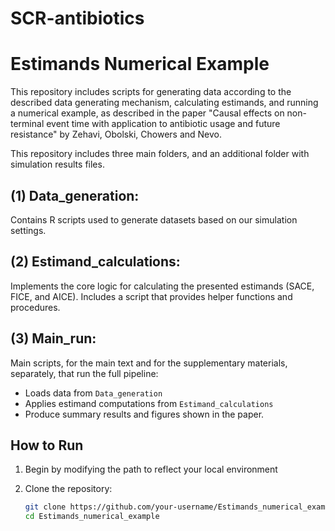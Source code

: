 SCR-antibiotics
================

# Estimands Numerical Example

This repository includes scripts for generating data according to the described data generating mechanism, calculating estimands, and running a numerical example, as described in the paper "Causal effects on non-terminal event time with application to antibiotic usage and future resistance"
by Zehavi, Obolski, Chowers and Nevo.

This repository includes three main folders, and an additional folder with simulation results files.

(1) Data_generation:
-----------------

Contains R scripts used to generate datasets based on our simulation settings.

(2) Estimand_calculations:
----------------------------------

Implements the core logic for calculating the presented estimands (SACE, FICE, and AICE). Includes a script that provides helper functions and procedures.

(3) Main_run:
----------------------------------

Main scripts, for the main text and for the supplementary materials, separately, that run the full pipeline:
- Loads data from `Data_generation`
- Applies estimand computations from `Estimand_calculations`
- Produce summary results and figures shown in the paper.

## How to Run
1. Begin by modifying the path to reflect your local environment

2. Clone the repository:
   ```bash
   git clone https://github.com/your-username/Estimands_numerical_example.git
   cd Estimands_numerical_example
  
